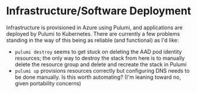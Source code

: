 # Infrastructure/Software Deployment

Infrastructure is provisioned in Azure using Pulumi, and applications are deployed by Pulumi to Kubernetes. There are currently a few problems standing in the way of this being as reliable (and functional) as I'd like:

* `pulumi destroy` seems to get stuck on deleting the AAD pod identity resources; the only way to destroy the stack from here is to manually delete the resource group and delete and recreate the stack in Pulumi
* `pulumi up` provisions resources correctly but configuring DNS needs to be done manually. Is this worth automating? (I'm leaning toward no, given portability concerns)